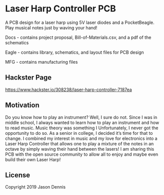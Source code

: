 #  Laser Harp Controller PCB
  A PCB design for a laser harp using 5V laser diodes and a PocketBeagle. Play musical notes just by waving your hand!

Docs - contains project proposal, Bill-of-Materials.csv, and a pdf of the schematics

Eagle - contains library, schematics, and layout files for PCB design 

MFG - contains manufacturing files 


## Hackster Page 
https://www.hackster.io/308238/laser-harp-controller-7187ea

## Motivation 
Do you know how to play an instrument? Well, I sure do not. Since I was in middle school, I always wanted to learn how to play an instrument and how to read music. Music theory was something I Unfortunately, I never got the opportunity to do so. As a senior in college, I decided it’s time for that to change. I combined my interest in music and my love for electronics into a Laser Harp Controller that allows one to play a mixture of the notes in an octave by simply waving their hand between the lasers! I am sharing this PCB with the open source community to allow all to enjoy and maybe even build their own Laser Harp!



## License   
Copyright 2019 Jason Dennis


